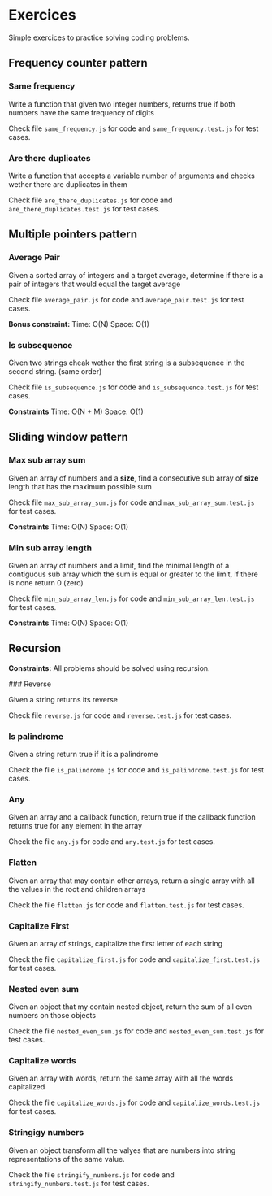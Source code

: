 # Exercices

Simple exercices to practice solving coding problems.

## Frequency counter pattern

### Same frequency

Write a function that given two integer numbers, returns true if both numbers have the same frequency of digits

Check file `same_frequency.js` for code and `same_frequency.test.js` for test cases.

### Are there duplicates

Write a function that accepts a variable number of arguments and checks wether there are duplicates in them

Check file `are_there_duplicates.js` for code and `are_there_duplicates.test.js` for test cases.

## Multiple pointers pattern

### Average Pair

Given a sorted array of integers and a target average, determine if there is a pair of integers that would equal the target average

Check file `average_pair.js` for code and `average_pair.test.js` for test cases.

**Bonus constraint:**
Time: O(N)
Space: O(1)

### Is subsequence

Given two strings cheak wether the first string is a subsequence in the second string. (same order)

Check file `is_subsequence.js` for code and `is_subsequence.test.js` for test cases.

**Constraints**
Time: O(N + M)
Space: O(1)

## Sliding window pattern

### Max sub array sum

Given an array of numbers and a **size**, find a consecutive sub array of **size** length that has the maximum possible sum

Check file `max_sub_array_sum.js` for code and `max_sub_array_sum.test.js` for test cases.

**Constraints**
Time: O(N)
Space: O(1)

### Min sub array length

Given an array of numbers and a limit, find the minimal length of a contiguous sub array which the sum is equal or greater to the limit, if there is none return 0 (zero)

Check file `min_sub_array_len.js` for code and `min_sub_array_len.test.js` for test cases.

**Constraints**
Time: O(N)
Space: O(1)

## Recursion

**Constraints:** All problems should be solved using recursion.

### Reverse

Given a string returns its reverse

Check file `reverse.js` for code and `reverse.test.js` for test cases.

### Is palindrome

Given a string return true if it is a palindrome

Check the file `is_palindrome.js` for code and `is_palindrome.test.js` for test cases.

### Any

Given an array and a callback function, return true if the callback function returns true for any element in the array

Check the file `any.js` for code and `any.test.js` for test cases.

### Flatten

Given an array that may contain other arrays, return a single array with all the values in the root and children arrays

Check the file `flatten.js` for code and `flatten.test.js` for test cases.

### Capitalize First

Given an array of strings, capitalize the first letter of each string

Check the file `capitalize_first.js` for code and `capitalize_first.test.js` for test cases.

### Nested even sum

Given an object that my contain nested object, return the sum of all even numbers on those objects

Check the file `nested_even_sum.js` for code and `nested_even_sum.test.js` for test cases.

### Capitalize words

Given an array with words, return the same array with all the words capitalized

Check the file `capitalize_words.js` for code and `capitalize_words.test.js` for test cases.

### Stringigy numbers

Given an object transform all the valyes that are numbers into string representations of the same value.

Check the file `stringify_numbers.js` for code and `stringify_numbers.test.js` for test cases.